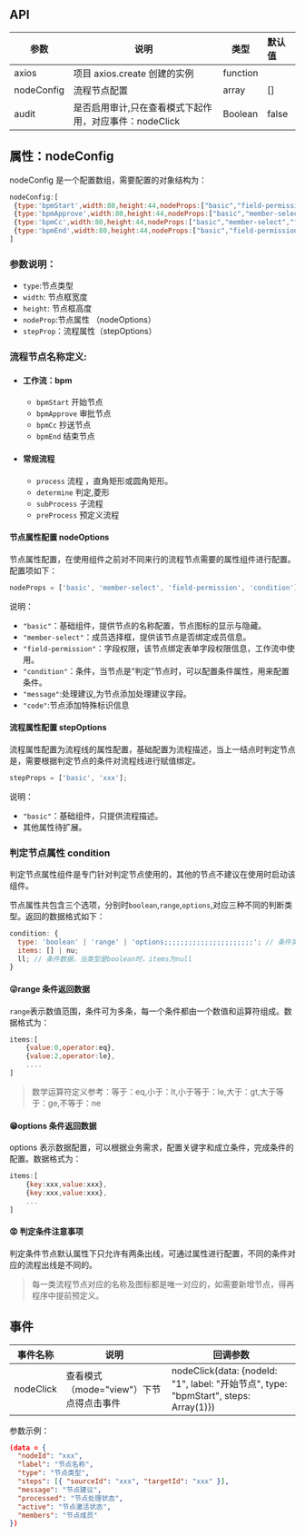 ## API

| 参数       | 说明                                                   | 类型     | 默认值 |
| ---------- | ------------------------------------------------------ | -------- | :----- |
| axios      | 项目 axios.create 创建的实例                           | function |        |
| nodeConfig | 流程节点配置                                           | array    | []     |
| audit      | 是否启用审计,只在查看模式下起作用，对应事件：nodeClick | Boolean  | false  |

## 属性：nodeConfig

nodeConfig 是一个配置数组，需要配置的对象结构为：

```js
nodeConfig:[
 {type:'bpmStart',width:80,height:44,nodeProps:["basic","field-permission"]},
 {type:'bpmApprove',width:80,height:44,nodeProps:["basic","member-select","field-permission"]},
 {type:'bpmCc',width:80,height:44,nodeProps:["basic","member-select","field-permission"]},
 {type:'bpmEnd',width:80,height:44,nodeProps:["basic","field-permission"];},
]
```

### 参数说明：

- `type`:节点类型
- `width`: 节点框宽度
- `height`: 节点框高度
- `nodeProp`:节点属性 （nodeOptions）
- `stepProp`：流程属性（stepOptions）

### 流程节点名称定义:

- #### 工作流：bpm

  - `bpmStart` 开始节点
  - `bpmApprove` 审批节点
  - `bpmCc` 抄送节点
  - `bpmEnd` 结束节点

- #### 常规流程

  - `process` 流程 ，直角矩形或圆角矩形。
  - `determine` 判定,菱形
  - `subProcess` 子流程
  - `preProcess` 预定义流程

#### 节点属性配置 nodeOptions

节点属性配置，在使用组件之前对不同来行的流程节点需要的属性组件进行配置。配置项如下：

```javascript
nodeProps = ['basic', 'member-select', 'field-permission', 'condition'];
```

说明：

- `"basic"`：基础组件，提供节点的名称配置，节点图标的显示与隐藏。
- `"member-select"`：成员选择框，提供该节点是否绑定成员信息。
- `"field-permission"`：字段权限，该节点绑定表单字段权限信息，工作流中使用。
- `"condition"`：条件，当节点是“判定”节点时，可以配置条件属性，用来配置条件。
- `"message"`:处理建议,为节点添加处理建议字段。
- `"code"`:节点添加特殊标识信息

#### 流程属性配置 stepOptions

流程属性配置为流程线的属性配置，基础配置为流程描述，当上一结点时判定节点是，需要根据判定节点的条件对流程线进行赋值绑定。

```javascript
stepProps = ['basic', 'xxx'];
```

说明：

- `"basic"`：基础组件，只提供流程描述。
- 其他属性待扩展。

### 判定节点属性 condition

判定节点属性组件是专门针对判定节点使用的，其他的节点不建议在使用时启动该组件。

节点属性共包含三个选项，分别时`boolean`,`range`,`options`,对应三种不同的判断类型。返回的数据格式如下：

```javascript
condition: {
  type: 'boolean' | 'range' | 'options;;;;;;;;;;;;;;;;;;;;;;'; // 条件类型
  items: [] | nu;
  ll; // 条件数据，当类型是boolean时，items为null
}
```

#### 😜range 条件返回数据

`range`表示数值范围，条件可为多条，每一个条件都由一个数值和运算符组成。数据格式为：

```javascript
items:[
    {value:0,operator:eq},
    {value:2,operator:le},
    ....
]
```

> 数学运算符定义参考：等于：eq,小于：lt,小于等于：le,大于：gt,大于等于：ge,不等于：ne

#### 😁options 条件返回数据

options 表示数据配置，可以根据业务需求，配置关键字和成立条件，完成条件的配置。数据格式为：

```javascript
items:[
	{key:xxx,value:xxx},
    {key:xxx,value:xxx},
    ...
]
```

#### 😡 判定条件注意事项

判定条件节点默认属性下只允许有两条出线，可通过属性进行配置，不同的条件对应的流程出线是不同的。

> 每一类流程节点对应的名称及图标都是唯一对应的，如需要新增节点，得再程序中提前预定义。

## 事件

| 事件名称 | 说明 | 回调参数 |
| --- | --- | --- |
| nodeClick | 查看模式（mode="view"）下节点得点击事件 | nodeClick(data: {nodeId: "1", label: "开始节点", type: "bpmStart", steps: Array(1)}) |

参数示例：

```json
(data = {
  "nodeId": "xxx",
  "label": "节点名称",
  "type": "节点类型",
  "steps": [{ "sourceId": "xxx", "targetId": "xxx" }],
  "message": "节点建议",
  "processed": "节点处理状态",
  "active": "节点激活状态",
  "members": "节点成员"
})
```
